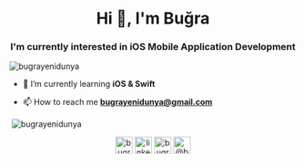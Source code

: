 <h1 align="center">Hi 👋, I'm Buğra</h1>
<h3 align="center">I'm currently interested in iOS Mobile Application Development</h3>

<p align="left"> <img src="https://komarev.com/ghpvc/?username=bugrayenidunya" alt="bugrayenidunya" /> </p>

- 🌱 I’m currently learning **iOS & Swift**

- 📫 How to reach me **bugrayenidunya@gmail.com**

<p>&nbsp;<img align="center" src="https://github-readme-stats.vercel.app/api?username=bugrayenidunya&show_icons=true" alt="bugrayenidunya" /></p>

<p align="center"> 
<a href="https://twitter.com/bugrayndny" target="blank"><img align="center" src="https://cdn.jsdelivr.net/npm/simple-icons@3.0.1/icons/twitter.svg" alt="bugrayndny" height="30" width="30" /></a>
<a href="https://linkedin.com/in/enes-bugra-yenidunya/" target="blank"><img align="center" src="https://cdn.jsdelivr.net/npm/simple-icons@3.0.1/icons/linkedin.svg" alt="linkedin.com/in/enes-bugra-yenidunya/" height="30" width="30" /></a>
<a href="https://instagram.com/bugrayndny" target="blank"><img align="center" src="https://cdn.jsdelivr.net/npm/simple-icons@3.0.1/icons/instagram.svg" alt="bugrayndny" height="30" width="30" /></a>
<a href="https://medium.com/@bugrayenidunya" target="blank"><img align="center" src="https://cdn.jsdelivr.net/npm/simple-icons@3.0.1/icons/medium.svg" alt="@bugrayenidunya" height="30" width="30" /></a>
</p>
